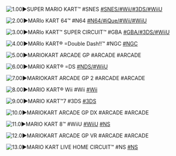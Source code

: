 <!--

<details>
<summary>layout: page
title: ""
permalink: https://jeuxsf.github.io/JSF/nintendo/mariokart/

</details>
  
#### hidden field with metadata

-->

![1.00►SUPER MARIO KART™ #SNES](https://www.mobygames.com/images/covers/l/68919-super-mario-kart-snes-front-cover.jpg)
[#SNES/#Wii/#3DS/#WiiU]()

![2.00►MARIo KART 64™ #N64](https://www.mobygames.com/images/covers/l/7708-mario-kart-64-nintendo-64-front-cover.jpg)
[#N64/#iQue/#Wii/#WiiU]()

![3.00►MARIo KART™ SUPER CIRCUIT™ #GBA](https://www.mobygames.com/images/covers/l/22644-mario-kart-super-circuit-game-boy-advance-front-cover.jpg)
[#GBA/#3DS/#WiiU]()

![4.00►MARIo KART® =Double Dash!!™ #NGC](https://www.mobygames.com/images/covers/l/170229-mario-kart-double-dash-gamecube-front-cover.jpg)
[#NGC]()

![5.00►MARIOKART ARCADE GP #ARCADE](https://mario.wiki.gallery/images/3/35/MKAGP_Flyer.png)
#ARCADE

![6.00►MARIO KART® =DS](https://www.mobygames.com/images/covers/l/171145-mario-kart-ds-nintendo-ds-front-cover.png)
[#NDS/#WiiU]()

![7.00►MARIOKART ARCADE GP 2 #ARCADE](https://www.mobygames.com/images/shots/l/693148-mario-kart-arcade-gp-2-arcade-screenshot-title-screen.png)
#ARCADE

![8.00►MARIO KART® Wii #Wii](https://www.mobygames.com/images/covers/l/112127-mario-kart-wii-wii-front-cover.jpg)
[#Wii]()

![9.00►MARIO KART™7 #3DS](https://www.mobygames.com/images/covers/l/263427-mario-kart-7-nintendo-3ds-front-cover.jpg)
[#3DS]()

![10.0►MARIOKART ARCADE GP DX #ARCADE](https://vgmdownloads.com/soundtracks/mario-kart-arcade-gp-dx/Cover.png)
#ARCADE

![11.0►MARIO KART 8™ #WiiU](https://www.mobygames.com/images/covers/l/285423-mario-kart-8-wii-u-front-cover.jpg)
[#WiiU]() [#NS]()

![12.0►MARIOKART ARCADE GP VR #ARCADE](https://vgmdownloads.com/soundtracks/mario-kart-arcade-gp-dx/Cover.png)
#ARCADE

![13.0►MARIO KART LIVE HOME CIRCUIT™ #NS](https://www.mobygames.com/images/covers/l/689613-mario-kart-live-home-circuit-nintendo-switch-front-cover.jpg)
[#NS]()
